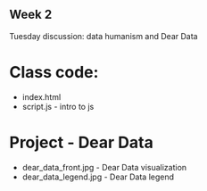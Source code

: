 ## Week 2

Tuesday discussion: data humanism and Dear Data

# Class code:
* index.html
* script.js - intro to js

# Project - Dear Data
* dear_data_front.jpg - Dear Data visualization
* dear_data_legend.jpg - Dear Data legend
